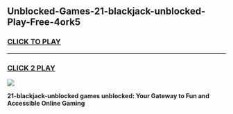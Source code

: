 
## Unblocked-Games-21-blackjack-unblocked-Play-Free-4ork5
<h3>
<a href="https://premium76.site?title=21-blackjack-unblocked&ref=18A1">CLICK TO PLAY</a></h3>
<hr>

<h3>
<a href="https://premium76.site?title=21-blackjack-unblocked&ref=18A1">CLICK 2 PLAY</a>
  
</h3>

<a href="https://premium76.site?title=21-blackjack-unblocked&ref=18A1"><img src="https://clearcache.store/games.png"></a>


**21-blackjack-unblocked games unblocked: Your Gateway to Fun and Accessible Online Gaming**

